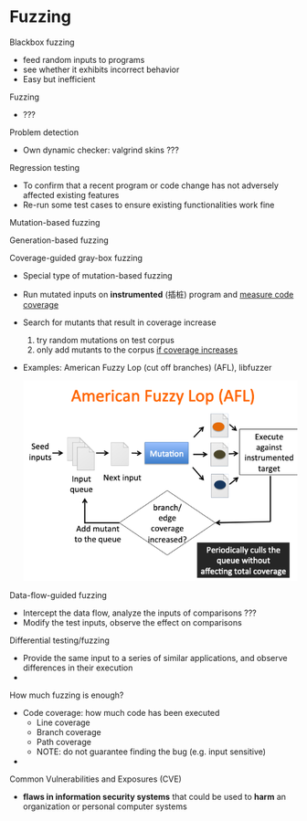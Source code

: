 # Fuzzing

Blackbox fuzzing

- feed random inputs to programs
- see whether it exhibits incorrect behavior
- Easy but inefficient

Fuzzing

- ???

Problem detection

- Own dynamic checker: valgrind skins ???

Regression testing

- To confirm that a recent program or code change has not adversely affected existing features
- Re-run some test cases to ensure existing functionalities work fine



Mutation-based fuzzing

Generation-based fuzzing

Coverage-guided gray-box fuzzing

- Special type of mutation-based fuzzing

- Run mutated inputs on **instrumented** (插桩) program and <u>measure code coverage</u>

- Search for mutants that result in coverage increase

    1) try random mutations on test corpus
    2) only add mutants to the corpus <u>if coverage increases</u>

- Examples: American Fuzzy Lop (cut off branches) (AFL), libfuzzer

    ![image-20220805153846935](fuzzing.assets/image-20220805153846935.png)

Data-flow-guided fuzzing

- Intercept the data flow, analyze the inputs of comparisons ???
- Modify the test inputs, observe the effect on comparisons

Differential testing/fuzzing

- Provide the same input to a series of similar applications,  and observe differences in their execution
- 

How much fuzzing is enough?

- Code coverage: how much code has been executed
    - Line coverage
    - Branch coverage
    - Path coverage
    - NOTE: do not guarantee finding the bug (e.g. input sensitive)
- 



Common Vulnerabilities and Exposures (CVE)

- **flaws in information security systems** that could be used to **harm** an organization or personal computer systems

